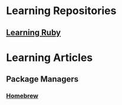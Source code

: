 # Learning Repositories

## <a href="https://github.com/brittni-and-the-polar-bear/learning-ruby" target="_blank" rel="noopener noreferrer">Learning Ruby</a>

# Learning Articles

## Package Managers

### [Homebrew](./learning/package-managers/homebrew.md)
